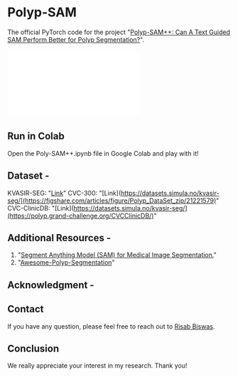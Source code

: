 # Polyp-SAM
The official PyTorch code for the project "[Polyp-SAM++: Can A Text Guided SAM Perform Better for Polyp Segmentation?](https://doi.org/10.48550/arXiv.2308.06623)". 

![alt text](Arch_Polyp-SAM++_v3.pdf?raw=true)

## Run in Colab
Open the Poly-SAM++.ipynb file in Google Colab and play with it!

## Dataset -
KVASIR-SEG: "[Link](https://datasets.simula.no/kvasir-seg/)" 
CVC-300: "[Link](https://datasets.simula.no/kvasir-seg/](https://figshare.com/articles/figure/Polyp_DataSet_zip/21221579)" 
CVC-ClinicDB: "[Link](https://datasets.simula.no/kvasir-seg/](https://polyp.grand-challenge.org/CVCClinicDB/)" 

## Additional Resources - 
1. "[Segment Anything Model (SAM) for Medical Image Segmentation.](https://github.com/YichiZhang98/SAM4MIS)"
2. "[Awesome-Polyp-Segmentation]([https://github.com/YichiZhang98/SAM4MIS](https://github.com/taozh2017/Awesome-Polyp-Segmentation))"

## Acknowledgment - 

## Contact 
If you have any question, please feel free to reach out to <a href="mailto:risabbiswas19@gmail.com" target="_blank">Risab Biswas</a>.

## Conclusion
We really appreciate your interest in my research. Thank you! 






